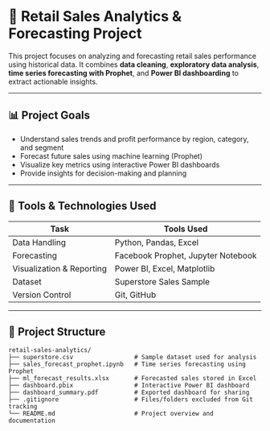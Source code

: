 # 🛒 Retail Sales Analytics & Forecasting Project

This project focuses on analyzing and forecasting retail sales performance using historical data. It combines **data cleaning**, **exploratory data analysis**, **time series forecasting with Prophet**, and **Power BI dashboarding** to extract actionable insights.

---

## 📊 Project Goals

- Understand sales trends and profit performance by region, category, and segment
- Forecast future sales using machine learning (Prophet)
- Visualize key metrics using interactive Power BI dashboards
- Provide insights for decision-making and planning

---

## 🧰 Tools & Technologies Used

| Task                         | Tools Used                        |
|------------------------------|-----------------------------------|
| Data Handling                | Python, Pandas, Excel             |
| Forecasting                  | Facebook Prophet, Jupyter Notebook |
| Visualization & Reporting    | Power BI, Excel, Matplotlib       |
| Dataset                      | Superstore Sales Sample           |
| Version Control              | Git, GitHub                       |

---

## 📁 Project Structure

```
retail-sales-analytics/
├── superstore.csv                 # Sample dataset used for analysis
├── sales_forecast_prophet.ipynb   # Time series forecasting using Prophet
├── ml_forecast_results.xlsx       # Forecasted sales stored in Excel
├── dashboard.pbix                 # Interactive Power BI dashboard
├── dashboard_summary.pdf          # Exported dashboard for sharing
├── .gitignore                     # Files/folders excluded from Git tracking
└── README.md                      # Project overview and documentation
```

